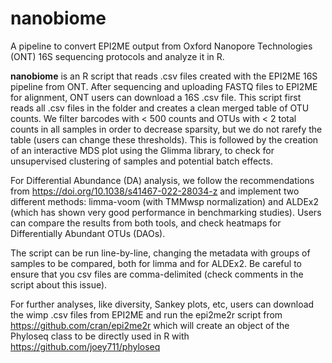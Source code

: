 # nanobiome
A pipeline to convert EPI2ME output from Oxford Nanopore Technologies (ONT) 16S sequencing protocols and analyze it in R.

**nanobiome** is an R script that reads .csv files created with the EPI2ME 16S pipeline from ONT.
After sequencing and uploading FASTQ files to EPI2ME for alignment, ONT users can download a 16S .csv file. This script first reads all .csv files in the folder and creates a clean merged table of OTU counts. We filter barcodes with < 500 counts and OTUs with < 2 total counts in all samples in order to decrease sparsity, but we do not rarefy the table (users can change these thresholds). This is followed by the creation of an interactive MDS plot using the Glimma library, to check for unsupervised clustering of samples and potential batch effects.

For Differential Abundance (DA) analysis, we follow the recommendations from https://doi.org/10.1038/s41467-022-28034-z and implement two different methods: limma-voom (with TMMwsp normalization) and ALDEx2 (which has shown very good performance in benchmarking studies).
Users can compare the results from both tools, and check heatmaps for Differentially Abundant OTUs (DAOs).

The script can be run line-by-line, changing the metadata with groups of samples to be compared, both for limma and for ALDEx2. Be careful to ensure that you csv files are comma-delimited (check comments in the script about this issue). 

For further analyses, like diversity, Sankey plots, etc, users can download the wimp .csv files from EPI2ME and run the epi2me2r script from https://github.com/cran/epi2me2r which will create an object of the Phyloseq class to be directly used in R with https://github.com/joey711/phyloseq
